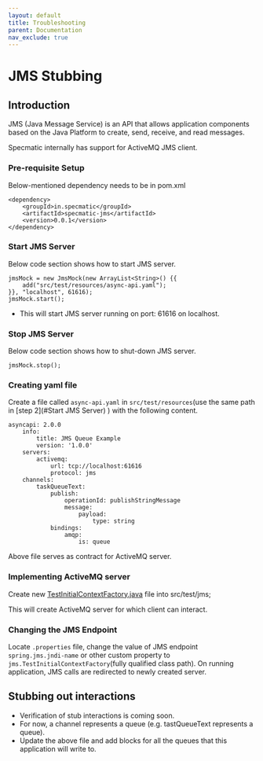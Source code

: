 ```yaml
---
layout: default
title: Troubleshooting
parent: Documentation
nav_exclude: true
---
```


# JMS Stubbing

## Introduction

JMS (Java Message Service) is an API that allows application components based on the Java Platform to create, send,
receive, and read messages.

Specmatic internally has support for ActiveMQ JMS client.

### Pre-requisite Setup

Below-mentioned dependency needs to be in pom.xml

```
<dependency>
    <groupId>in.specmatic</groupId>
    <artifactId>specmatic-jms</artifactId>
    <version>0.0.1</version>
</dependency>
```    

### Start JMS Server

Below code section shows how to start JMS server.

```
jmsMock = new JmsMock(new ArrayList<String>() {{
    add("src/test/resources/async-api.yaml");
}}, "localhost", 61616);
jmsMock.start();
```

* This will start JMS server running on port: 61616 on localhost.

### Stop JMS Server

Below code section shows how to shut-down JMS server.

```
jmsMock.stop();
```

### Creating yaml file

Create a file called `async-api.yaml` in `src/test/resources`(use the same path in [step 2](#Start JMS Server) ) with
the following content.

```
asyncapi: 2.0.0
    info:
        title: JMS Queue Example
        version: '1.0.0'
    servers:
        activemq:
            url: tcp://localhost:61616
            protocol: jms
    channels:
        taskQueueText:
            publish:
                operationId: publishStringMessage
                message:
                    payload:
                        type: string
            bindings:
                amqp:
                    is: queue
```

Above file serves as contract for ActiveMQ server.

### Implementing ActiveMQ server

Create new [TestInitialContextFactory.java](jms-stub-code/TestInitialContextFactory.java) file into src/test/jms;

This will create ActiveMQ server for which client can interact.

### Changing the JMS Endpoint

Locate `.properties` file, change the value of JMS endpoint `spring.jms.jndi-name` or other custom property
to `jms.TestInitialContextFactory`(fully qualified class path).
On running application, JMS calls are redirected to newly created server.

## Stubbing out interactions

* Verification of stub interactions is coming soon.
* For now, a channel represents a queue (e.g. tastQueueText represents a queue).
* Update the above file and add blocks for all the queues that this application will write to.
